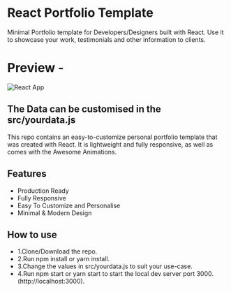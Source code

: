 # React Portfolio Template
Minimal Portfolio template for Developers/Designers built with React. Use it to showcase your work, testimonials and other information to clients.

# Preview -
![React App](https://user-images.githubusercontent.com/16558205/78119338-e3a3db80-7425-11ea-81b6-1d3ebc3ab0fe.png)

## The Data can be customised in the src/yourdata.js
This repo contains an easy-to-customize personal portfolio template that was created with React. It is lightweight and fully responsive, as well as comes with the Awesome Animations.

## Features
 - Production Ready
 - Fully Responsive
 - Easy To Customize and Personalise
 - Minimal & Modern Design
 
 
## How to use
 - 1.Clone/Download the repo. 
 - 2.Run npm install or yarn install. 
 - 3.Change the values in src/yourdata.js to suit your use-case. 
 - 4.Run npm start or yarn start to start the local dev server port 3000.(http://localhost:3000).
